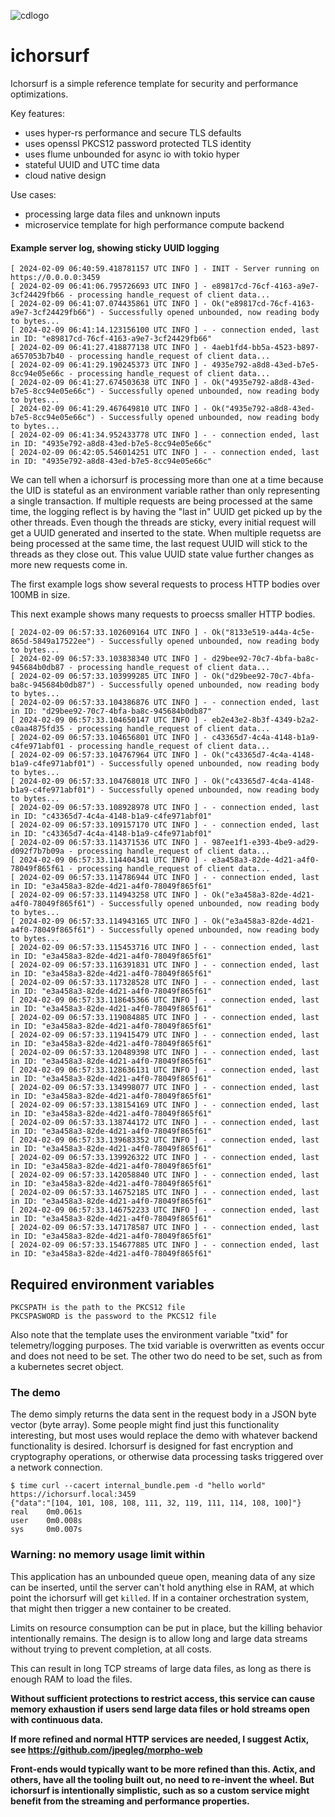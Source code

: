 ![cdlogo](https://carefuldata.com/images/cdlogo.png)

# ichorsurf

Ichorsurf is a simple reference template for security and performance optimizations.

Key features:

- uses hyper-rs performance and secure TLS defaults
- uses openssl PKCS12 password protected TLS identity
- uses flume unbounded for async io with tokio hyper
- stateful UUID and UTC time data
- cloud native design

Use cases:

- processing large data files and unknown inputs
- microservice template for high performance compute backend

#### Example server log, showing sticky UUID logging

```
[ 2024-02-09 06:40:59.418781157 UTC INFO ] - INIT - Server running on https://0.0.0.0:3459
[ 2024-02-09 06:41:06.795726693 UTC INFO ] - e89817cd-76cf-4163-a9e7-3cf24429fb66 - processing handle_request of client data...
[ 2024-02-09 06:41:07.074435861 UTC INFO ] - Ok("e89817cd-76cf-4163-a9e7-3cf24429fb66") - Successfully opened unbounded, now reading body to bytes...
[ 2024-02-09 06:41:14.123156100 UTC INFO ] - - connection ended, last in ID: "e89817cd-76cf-4163-a9e7-3cf24429fb66"
[ 2024-02-09 06:41:27.418877138 UTC INFO ] - 4aeb1fd4-bb5a-4523-b897-a657053b7b40 - processing handle_request of client data...
[ 2024-02-09 06:41:29.190245373 UTC INFO ] - 4935e792-a8d8-43ed-b7e5-8cc94e05e66c - processing handle_request of client data...
[ 2024-02-09 06:41:27.674503638 UTC INFO ] - Ok("4935e792-a8d8-43ed-b7e5-8cc94e05e66c") - Successfully opened unbounded, now reading body to bytes...
[ 2024-02-09 06:41:29.467649810 UTC INFO ] - Ok("4935e792-a8d8-43ed-b7e5-8cc94e05e66c") - Successfully opened unbounded, now reading body to bytes...
[ 2024-02-09 06:41:34.952433778 UTC INFO ] - - connection ended, last in ID: "4935e792-a8d8-43ed-b7e5-8cc94e05e66c"
[ 2024-02-09 06:42:05.546014251 UTC INFO ] - - connection ended, last in ID: "4935e792-a8d8-43ed-b7e5-8cc94e05e66c"

```

We can tell when a ichorsurf is processing more than one at a time because the UID is stateful as an environment variable rather than
only representing a single transaction. If multiple requests are being processed at the same time, the logging reflect is by having the
"last in" UUID get picked up by the other threads. Even though the threads are sticky, every initial request will get a UUID generated
and inserted to the state. When multiple requetss are being processed at the same time, the last request UUID will stick to the threads
as they close out. This value UUID state value further changes as more new requests come in.

The first example logs show several requests to process HTTP bodies over 100MB in size.

This next example shows many requests to proecss smaller HTTP bodies.

```
[ 2024-02-09 06:57:33.102609164 UTC INFO ] - Ok("8133e519-a44a-4c5e-865d-5849a17522ee") - Successfully opened unbounded, now reading body to bytes...
[ 2024-02-09 06:57:33.103838340 UTC INFO ] - d29bee92-70c7-4bfa-ba8c-945684b0db87 - processing handle_request of client data...
[ 2024-02-09 06:57:33.103999285 UTC INFO ] - Ok("d29bee92-70c7-4bfa-ba8c-945684b0db87") - Successfully opened unbounded, now reading body to bytes...
[ 2024-02-09 06:57:33.104386876 UTC INFO ] - - connection ended, last in ID: "d29bee92-70c7-4bfa-ba8c-945684b0db87"
[ 2024-02-09 06:57:33.104650147 UTC INFO ] - eb2e43e2-8b3f-4349-b2a2-c0aa4875fd35 - processing handle_request of client data...
[ 2024-02-09 06:57:33.104656801 UTC INFO ] - c43365d7-4c4a-4148-b1a9-c4fe971abf01 - processing handle_request of client data...
[ 2024-02-09 06:57:33.104767964 UTC INFO ] - Ok("c43365d7-4c4a-4148-b1a9-c4fe971abf01") - Successfully opened unbounded, now reading body to bytes...
[ 2024-02-09 06:57:33.104768018 UTC INFO ] - Ok("c43365d7-4c4a-4148-b1a9-c4fe971abf01") - Successfully opened unbounded, now reading body to bytes...
[ 2024-02-09 06:57:33.108928978 UTC INFO ] - - connection ended, last in ID: "c43365d7-4c4a-4148-b1a9-c4fe971abf01"
[ 2024-02-09 06:57:33.109157170 UTC INFO ] - - connection ended, last in ID: "c43365d7-4c4a-4148-b1a9-c4fe971abf01"
[ 2024-02-09 06:57:33.114371536 UTC INFO ] - 987ee1f1-e393-4be9-ad29-d092f7b7b09a - processing handle_request of client data...
[ 2024-02-09 06:57:33.114404341 UTC INFO ] - e3a458a3-82de-4d21-a4f0-78049f865f61 - processing handle_request of client data...
[ 2024-02-09 06:57:33.114786944 UTC INFO ] - - connection ended, last in ID: "e3a458a3-82de-4d21-a4f0-78049f865f61"
[ 2024-02-09 06:57:33.114943258 UTC INFO ] - Ok("e3a458a3-82de-4d21-a4f0-78049f865f61") - Successfully opened unbounded, now reading body to bytes...
[ 2024-02-09 06:57:33.114943165 UTC INFO ] - Ok("e3a458a3-82de-4d21-a4f0-78049f865f61") - Successfully opened unbounded, now reading body to bytes...
[ 2024-02-09 06:57:33.115453716 UTC INFO ] - - connection ended, last in ID: "e3a458a3-82de-4d21-a4f0-78049f865f61"
[ 2024-02-09 06:57:33.116391831 UTC INFO ] - - connection ended, last in ID: "e3a458a3-82de-4d21-a4f0-78049f865f61"
[ 2024-02-09 06:57:33.117328528 UTC INFO ] - - connection ended, last in ID: "e3a458a3-82de-4d21-a4f0-78049f865f61"
[ 2024-02-09 06:57:33.118645366 UTC INFO ] - - connection ended, last in ID: "e3a458a3-82de-4d21-a4f0-78049f865f61"
[ 2024-02-09 06:57:33.119084885 UTC INFO ] - - connection ended, last in ID: "e3a458a3-82de-4d21-a4f0-78049f865f61"
[ 2024-02-09 06:57:33.119415479 UTC INFO ] - - connection ended, last in ID: "e3a458a3-82de-4d21-a4f0-78049f865f61"
[ 2024-02-09 06:57:33.120489398 UTC INFO ] - - connection ended, last in ID: "e3a458a3-82de-4d21-a4f0-78049f865f61"
[ 2024-02-09 06:57:33.128636131 UTC INFO ] - - connection ended, last in ID: "e3a458a3-82de-4d21-a4f0-78049f865f61"
[ 2024-02-09 06:57:33.134998077 UTC INFO ] - - connection ended, last in ID: "e3a458a3-82de-4d21-a4f0-78049f865f61"
[ 2024-02-09 06:57:33.138154169 UTC INFO ] - - connection ended, last in ID: "e3a458a3-82de-4d21-a4f0-78049f865f61"
[ 2024-02-09 06:57:33.138744172 UTC INFO ] - - connection ended, last in ID: "e3a458a3-82de-4d21-a4f0-78049f865f61"
[ 2024-02-09 06:57:33.139683352 UTC INFO ] - - connection ended, last in ID: "e3a458a3-82de-4d21-a4f0-78049f865f61"
[ 2024-02-09 06:57:33.139926322 UTC INFO ] - - connection ended, last in ID: "e3a458a3-82de-4d21-a4f0-78049f865f61"
[ 2024-02-09 06:57:33.142058840 UTC INFO ] - - connection ended, last in ID: "e3a458a3-82de-4d21-a4f0-78049f865f61"
[ 2024-02-09 06:57:33.146752185 UTC INFO ] - - connection ended, last in ID: "e3a458a3-82de-4d21-a4f0-78049f865f61"
[ 2024-02-09 06:57:33.146752233 UTC INFO ] - - connection ended, last in ID: "e3a458a3-82de-4d21-a4f0-78049f865f61"
[ 2024-02-09 06:57:33.147178587 UTC INFO ] - - connection ended, last in ID: "e3a458a3-82de-4d21-a4f0-78049f865f61"
[ 2024-02-09 06:57:33.154677885 UTC INFO ] - - connection ended, last in ID: "e3a458a3-82de-4d21-a4f0-78049f865f61"

```

## Required environment variables

```
PKCSPATH is the path to the PKCS12 file
PKCSPASWORD is the password to the PKCS12 file
```
Also note that the template uses the environment variable "txid" for telemetry/logging purposes.
The txid variable is overwritten as events occur and does not need to be set. The other two
do need to be set, such as from a kubernetes secret object.

### The demo 

The demo simply returns the data sent in the request body 
in a JSON byte vector (byte array). Some people might
find just this functionality interesting, but most uses
would replace the demo with whatever backend functionality
is desired. Ichorsurf is designed for fast encryption
and cryptography operations, or otherwise data
processing tasks triggered over a network connection.

```
$ time curl --cacert internal_bundle.pem -d "hello world" https://ichorsurf.local:3459
{"data":"[104, 101, 108, 108, 111, 32, 119, 111, 114, 108, 100]"}
real    0m0.061s
user    0m0.008s
sys     0m0.007s
```


### Warning: no memory usage limit within

This application has an unbounded queue open, meaning data of
any size can be inserted, until the server can't hold anything 
else in RAM, at which point the ichorsurf will get `killed`.
If in a container orchestration system, that might then
trigger a new container to be created.

Limits on resource consumption can be put in place, but
the killing behavior intentionally remains. The design is to allow long
and large data streams without trying to prevent completion, 
at all costs.

This can result in long TCP streams of large data files,
as long as there is enough RAM to load the files.

<b>Without sufficient protections to restrict access,
this service can cause memory exhaustion if users
send large data files or hold streams open with
continuous data.

If more refined and normal HTTP services are needed, I suggest Actix, see https://github.com/jpegleg/morpho-web

Front-ends would typically want to be more refined than this. Actix, and others, have all the tooling built out, no need to re-invent the wheel.
But ichorsurf is intentionally simplistic, such as so a custom service might benefit from the streaming and performance properties.
</b>
